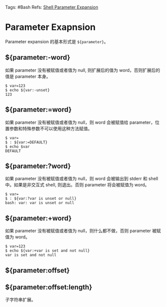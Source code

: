 Tags: #Bash
Refs: [Shell Parameter Expansion](https://www.gnu.org/software/bash/manual/html_node/Shell-Parameter-Expansion.html)

# Parameter Exapnsion

Parameter expansion 的基本形式是 `${parameter}`。

## ${parameter:-word}
如果 parameter 没有被赋值或者值为 null, 则扩展后的值为 word，否则扩展后的值是 parameter 本身。

```shell
$ var=123
$ echo ${var:-unset}
123
```

## ${parameter:=word}
如果 parameter 没有被赋值或者值为 null，则 word 会被赋值给 parameter，位置参数和特殊参数不可以使用这种方法赋值。

```shell
$ var=
$ : ${var:=DEFAULT}
$ echo $var
DEFAULT
```

## ${parameter:?word}
如果 parameter 没有被赋值或者值为 null，则 word 会被输出到 stderr 和 shell 中。如果是非交互式 shell, 则退出。否则 parameter 将会被赋值为 word。

```shell
$ var=
$ : ${var:?var is unset or null}
bash: var: var is unset or null
```

## ${parameter:+word}
如果 parameter 没有被赋值或者值为 null，则什么都不做，否则 parameter 被赋值为 word。

```shell
$ var=123
$ echo ${var:+var is set and not null}
var is set and not null
```

## ${parameter:offset}
## ${parameter:offset:length}
子字符串扩展。

